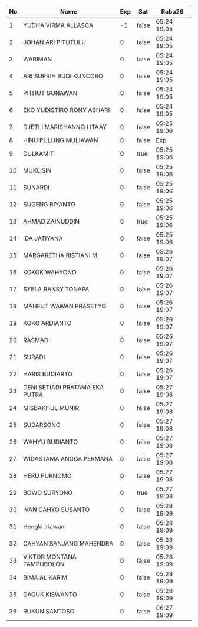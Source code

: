 | No | Name | Exp | Sat | Rabu26 |
|-----|-----|-----|-----|-----|
| 1 | YUDHA VIRMA ALLASCA | -1 | false | 05:24 19:05 |
| 2 | JOHAN ARI PITUTULU | 0 | false | 05:24 19:05 |
| 3 | WARIMAN | 0 | false | 05:24 19:05 |
| 4 | ARI SUPRIH BUDI KUNCORO | 0 | false | 05:24 19:05 |
| 5 | PITHUT GUNAWAN | 0 | false | 05:24 19:05 |
| 6 | EKO YUDISTIRO RONY ASHARI | 0 | false | 05:24 19:05 |
| 7 | DJETLI MARISHANNO LITAAY | 0 | false | 05:25 19:06 |
| 8 | HINU PULUNG MULIAWAN | 0 | false | Exp |
| 9 | DULKAMIT | 0 | true | 05:25 19:06 |
| 10 | MUKLISIN | 0 | false | 05:25 19:06 |
| 11 | SUNARDI | 0 | false | 05:25 19:06 |
| 12 | SUGENG RIYANTO | 0 | false | 05:25 19:06 |
| 13 | AHMAD ZAINUDDIN | 0 | true | 05:25 19:06 |
| 14 | IDA JATIYANA | 0 | false | 05:25 19:06 |
| 15 | MARGARETHA RISTIANI M. | 0 | false | 05:26 19:07 |
| 16 | KOKOK WAHYONO | 0 | false | 05:26 19:07 |
| 17 | SYELA RANSY TONAPA | 0 | false | 05:26 19:07 |
| 18 | MAHFUT WAWAN PRASETYO | 0 | false | 05:26 19:07 |
| 19 | KOKO ARDIANTO | 0 | false | 05:26 19:07 |
| 20 | RASMADI | 0 | false | 05:26 19:07 |
| 21 | SURADI | 0 | false | 05:26 19:07 |
| 22 | HARIS BUDIARTO | 0 | false | 05:26 19:07 |
| 23 | DENI SETIADI PRATAMA EKA PUTRA | 0 | false | 05:27 19:08 |
| 24 | MISBAKHUL MUNIR | 0 | false | 05:27 19:08 |
| 25 | SUDARSONO | 0 | false | 05:27 19:08 |
| 26 | WAHYU BUDIANTO | 0 | false | 05:27 19:08 |
| 27 | WIDASTAMA ANGGA PERMANA | 0 | false | 05:27 19:08 |
| 28 | HERU PURNOMO | 0 | false | 05:27 19:08 |
| 29 | BOWO SURYONO | 0 | true | 05:27 19:08 |
| 30 | IVAN CAHYO SUSANTO | 0 | false | 05:28 19:09 |
| 31 | Hengki Iriawan | 0 | false | 05:28 19:09 |
| 32 | CAHYAN SANJANG MAHENDRA | 0 | false | 05:28 19:09 |
| 33 | VIKTOR MONTANA TAMPUBOLON | 0 | false | 05:28 19:09 |
| 34 | BIMA AL KARIM | 0 | false | 05:28 19:09 |
| 35 | GAGUK KISWANTO | 0 | false | 05:28 19:09 |
| 36 | RUKUN SANTOSO | 0 | false | 06:27 19:09 |
